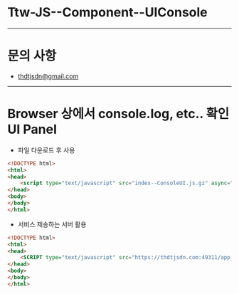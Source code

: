 # Ttw-JS--Component--UIConsole

---

# 문의 사항

- thdtjsdn@gmail.com

---

# Browser 상에서 console.log, etc.. 확인 UI Panel

- 파일 다운로드 후 사용

```html
<!DOCTYPE html>
<html>
<head>
    <script type="text/javascript" src="index--ConsoleUI.js.gz" async="false" defer="true"></script>
</head>
<body>
</body>
</html>
```

- 서비스 제송하는 서버 활용

```html
<!DOCTYPE html>
<html>
<head>
    <SCRIPT type="text/javascript" src="https://thdtjsdn.com:49311/app_tool_dev/html_page/UIConsole/index--ConsoleUI.js.gz" async="false" defer="true"></SCRIPT>
</head>
<body>
</body>
</html>
```